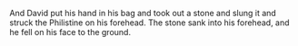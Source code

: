 And David put his hand in his bag and took out a stone and slung it and struck the Philistine on his forehead. The stone sank into his forehead, and he fell on his face to the ground.
